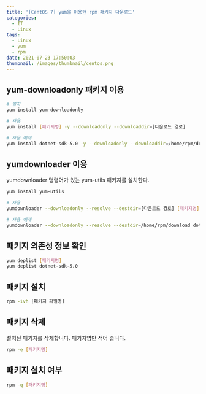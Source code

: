```yaml
---
title: '[CentOS 7] yum을 이용한 rpm 패키지 다운로드'
categories:
  - IT
  - Linux
tags:
  - Linux
  - yum
  - rpm
date: 2021-07-23 17:50:03
thumbnail: /images/thumbnail/centos.png
---
```


## yum-downloadonly 패키지 이용

```bash
# 설치
yum install yum-downloadonly
```

```bash
# 사용
yum install [패키지명] -y --downloadonly --downloaddir=[다운로드 경로]

# 사용 예제
yum install dotnet-sdk-5.0 -y --downloadonly --downloaddir=/home/rpm/download
```

## yumdownloader 이용

yumdownloader 명령어가 있는 yum-utils 패키지를 설치한다.

```bash
yum install yum-utils
```

```bash
# 사용
yumdownloader --downloadonly --resolve --destdir=[다운로드 경로] [패키지명]

# 사용 예제
yumdownloader --downloadonly --resolve --destdir=/home/rpm/download dotnet-sdk-5.0
```

## 패키지 의존성 정보 확인

```bash
yum deplist [패키지명]
yum deplist dotnet-sdk-5.0
```

## 패키지 설치

```bash
rpm -ivh [패키지 파일명]
```

## 패키지 삭제

설치된 패키지를 삭제합니다.  패키지명만 적어 줍니다.

```bash
rpm -e [패키지명]
```

## 패키지 설치 여부

```bash
rpm -q [패키지명]
```